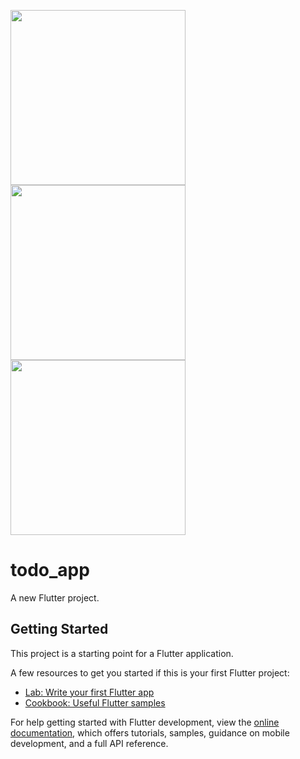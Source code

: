 <img src="https://user-images.githubusercontent.com/79658728/228674238-1d6bd555-d2e8-4ec7-9f81-77a21b0b0fbd.png" width="280" > <img src="https://user-images.githubusercontent.com/79658728/228674184-8c2164ab-b645-4a05-bd09-5acecf93f206.png" width="280" > <img src="https://user-images.githubusercontent.com/79658728/228674995-eb84857d-61fa-4d20-b145-253fd7c5010d.png" width="280" >

# todo_app

A new Flutter project.

## Getting Started

This project is a starting point for a Flutter application.

A few resources to get you started if this is your first Flutter project:

- [Lab: Write your first Flutter app](https://docs.flutter.dev/get-started/codelab)
- [Cookbook: Useful Flutter samples](https://docs.flutter.dev/cookbook)

For help getting started with Flutter development, view the
[online documentation](https://docs.flutter.dev/), which offers tutorials,
samples, guidance on mobile development, and a full API reference.

